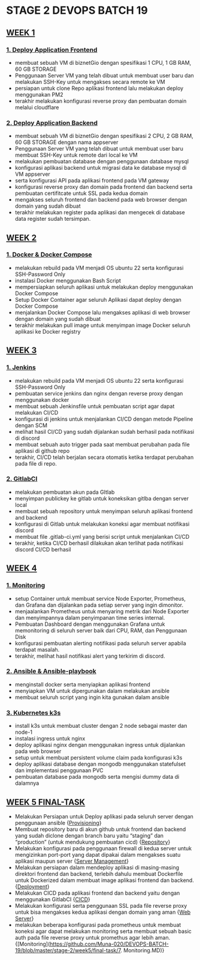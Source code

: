 # STAGE 2 DEVOPS BATCH 19
## [WEEK 1](https://github.com/Muna-020/DEVOPS-BATCH-19/tree/master/stage-2/week1)
### [1. Deploy Application Frontend](https://github.com/Muna-020/DEVOPS-BATCH-19/blob/master/stage-2/week1/day1/Task1.MD)
+ membuat sebuah VM di biznetGio dengan spesifikasi 1 CPU, 1 GB RAM, 60 GB STORAGE
+ Penggunaan Server VM yang telah dibuat untuk membuat user baru dan melakukan SSH-Key untuk mengakses secara remote ke VM
+ persiapan untuk clone Repo aplikasi frontend lalu melakukan deploy menggunakan PM2 
+ terakhir melakukan konfigurasi reverse proxy dan pembuatan domain melalui cloudflare

### [2. Deploy Application Backend](https://github.com/Muna-020/DEVOPS-BATCH-19/blob/master/stage-2/week1/day2/Task2.MD)
- membuat sebuah VM di biznetGio dengan spesifikasi 2 CPU, 2 GB RAM, 60 GB STORAGE dengan nama appserver
- Penggunaan Server VM yang telah dibuat untuk membuat user baru membuat SSH-Key untuk remote dari local ke VM
- melakukan pembuatan database dengan penggunaan database mysql
- konfigurasi aplikasi backend untuk migrasi data ke database mysql di VM appserver
- serta konfigurasi API pada aplikasi frontend pada VM gateway
- konfigurasi reverse proxy dan domain pada frontend dan backend serta pembuatan certifitcate untuk SSL pada kedua domain
- mengakses seluruh frontend dan backend pada web browser dengan domain yang sudah dibuat 
- terakhir melakukan register pada aplikasi dan mengecek di database data register sudah tersimpan. 

## [WEEK 2](https://github.com/Muna-020/DEVOPS-BATCH-19/tree/master/stage-2/week2/day3)
### [1. Docker & Docker Compose](https://github.com/Muna-020/DEVOPS-BATCH-19/blob/master/stage-2/week2/day3/Task3.MD)
- melakukan rebuild pada VM menjadi OS ubuntu 22 serta konfigurasi SSH-Password Only
- instalasi Docker menggunakan Bash Script 
- mempersiapkan seluruh aplikasi untuk melakukan deploy menggunakan Docker Compose
- Setup Docker Container agar seluruh Aplikasi dapat deploy dengan Docker Compose  
- menjalankan Docker Compose lalu mengakses aplikasi di web browser dengan domain yang sudah dibuat
- terakhir melakukan pull image untuk menyimpan image Docker seluruh aplikasi ke Docker registry

## [WEEK 3](https://github.com/Muna-020/DEVOPS-BATCH-19/tree/master/stage-2/week3)
### [1. Jenkins](https://github.com/Muna-020/DEVOPS-BATCH-19/blob/master/stage-2/week3/day4/Task4.MD)
- melakukan rebuild pada VM menjadi OS ubuntu 22 serta konfigurasi SSH-Password Only
- pembuatan service jenkins dan nginx dengan reverse proxy dengan menggunakan docker
- membuat sebuah Jenkinsfile untuk pembuatan script agar dapat melakukan CI/CD 
- konfigurasi di jenkins untuk menjalankan CI/CD dengan metode Pipeline dengan SCM
- melihat hasil CI/CD yang sudah dijalankan sudah berhasil pada notifikasi di discord
- membuat sebuah auto trigger pada saat membuat perubahan pada file aplikasi di github repo
- terakhir, CI/CD telah berjalan secara otomatis ketika terdapat perubahan pada file di repo.

### [2. GitlabCI](https://github.com/Muna-020/DEVOPS-BATCH-19/blob/master/stage-2/week3/day5/Task5.MD)
- melakukan pembuatan akun pada GItlab
- menyimpan publickey ke gitlab untuk koneksikan gitlba dengan server local
- membuat sebuah repository untuk menyimpan seluruh aplikasi frontend and backend
- konfigurasi di Gitlab untuk melakukan koneksi agar membuat notifikasi discord 
- membuat file .gitlab-ci.yml yang berisi script untuk menjalankan CI/CD 
- terakhir, ketika CI/CD berhasil dilakukan akan terlihat pada notifikasi discord CI/CD berhasil

## [WEEK 4](https://github.com/Muna-020/DEVOPS-BATCH-19/tree/master/stage-2/week4)
### [1. Monitoring](https://github.com/Muna-020/DEVOPS-BATCH-19/blob/master/stage-2/week4/day6/Task6.MD)
- setup Container untuk membuat service Node Exporter, Prometheus, dan Grafana dan dijalankan pada setiap server yang ingin dimonitor.
- menjaalankan Prometheus untuk menyaring metrik dari Node Exporter dan menyimpannya dalam penyimpanan time series internal.
- Pembuatan Dashboard dengan menggunakan Grafana untuk memonitoring di seluruh server baik dari CPU, RAM, dan Penggunaan Disk
- konfigurasi pembuatan alerting notifikasi pada seluruh server apabila terdapat masalah.
- terakhir, melihat hasil notifikasi alert yang terkirim di discord.

### [2. Ansible & Ansible-playbook](https://github.com/Muna-020/DEVOPS-BATCH-19/blob/master/stage-2/week4/day7/Task7.MD)
- menginstall docker serta menyiapkan aplikasi frontend
- menyiapkan VM untuk dipergunakan dalam melakukan ansible
- membuat seluruh script yang ingin kita gunakan dalam ansible

### [3. Kubernetes k3s](https://github.com/Muna-020/DEVOPS-BATCH-19/blob/master/stage-2/week4/day8/Task8.MD)
- install k3s untuk membuat cluster dengan 2 node sebagai master dan node-1
- instalasi ingress untuk nginx 
- deploy aplikasi nginx dengan menggunakan ingress untuk dijalankan pada web browser
- setup untuk membuat persistent volume claim pada konfigurasi k3s
- deploy aplikasi database dengan mongodb menggunakan statefulset dan implementasi penggunaan PVC
- pembuatan database pada mongodb serta mengisi dummy data di dalamnya 

## [WEEK 5 FINAL-TASK](https://github.com/Muna-020/DEVOPS-BATCH-19/tree/master/stage-2/week5/final-task)
- Melakukan Persiapan untuk Deploy aplikasi pada seluruh server dengan penggunaan ansible {[Provisioning](https://github.com/Muna-020/DEVOPS-BATCH-19/blob/master/stage-2/week5/final-task/1.%20Provisioning.MD)}
- Membuat repository baru di akun github untuk frontend dan backend yang sudah diclone dengan branch baru yaitu “staging” dan “production” (untuk mendukung pembuatan cicd) {[Repository](https://github.com/Muna-020/DEVOPS-BATCH-19/blob/master/stage-2/week5/final-task/2.Repository.MD)}
- Melakukan konfigurasi pada penggunaan firewall di kedua server untuk mengizinkan port-port yang dapat dipakai dalam mengakses suatu aplikasi maupun server {[Server Management](https://github.com/Muna-020/DEVOPS-BATCH-19/blob/master/stage-2/week5/final-task/3.Server-Management.MD)}
- Melakukan persiapan dalam mendeploy aplikasi di masing-masing direktori frontend dan backend, terlebih dahulu membuat Dockerfile untuk Dockerized dalam membuat image aplikasi frontend dan backend. {[Deployment](https://github.com/Muna-020/DEVOPS-BATCH-19/blob/master/stage-2/week5/final-task/4.Deployment.MD)}
- Melakukan CICD pada aplikasi frontend dan backend yaitu dengan menggunakan GitlabCI {[CICD](https://github.com/Muna-020/DEVOPS-BATCH-19/blob/master/stage-2/week5/final-task/5.CICD.MD)}
- Melakukan konfigurasi serta penggunaan SSL pada file reverse proxy untuk bisa mengakses kedua aplikasi dengan domain yang aman {[Web Server](https://github.com/Muna-020/DEVOPS-BATCH-19/blob/master/stage-2/week5/final-task/6.Web-Server.MD)}
- melakukan beberapa konfigurasi pada prometheus untuk membuat koneksi agar dapat melakukan monitoring serta membuat sebuah basic auth pada file reverse proxy untuk promethus agar lebih aman. {[Monitoring](https://github.com/Muna-020/DEVOPS-BATCH-19/blob/master/stage-2/week5/final-task/7. Monitoring.MD)}
